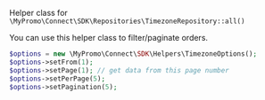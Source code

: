 Helper class for `\MyPromo\Connect\SDK\Repositories\TimezoneRepository::all()`

You can use this helper class to filter/paginate orders.

```php
$options = new \MyPromo\Connect\SDK\Helpers\TimezoneOptions();
$options->setFrom(1);
$options->setPage(1); // get data from this page number
$options->setPerPage(5);
$options->setPagination(5);
```
